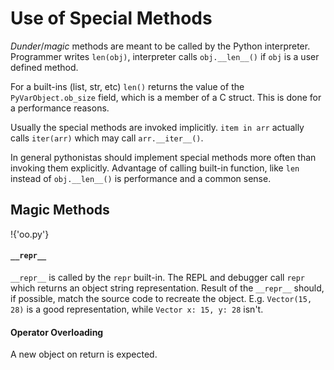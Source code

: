 # Use of Special Methods
*Dunder*/*magic* methods are meant to be called by the Python interpreter. Programmer writes `len(obj)`, interpreter calls `obj.__len__()` if `obj` is a user defined method.

For a built-ins (list, str, etc) `len()` returns the value of the `PyVarObject.ob_size` field, which is a member of a C struct. This is done for a performance reasons.

Usually the special methods are invoked implicitly. `item in arr` actually calls `iter(arr)` which may call `arr.__iter__()`.

In general pythonistas should implement special methods more often than invoking them explicitly. Advantage of calling built-in function, like `len` instead of `obj.__len__()` is performance and a common sense.

## Magic Methods
!{'oo.py'}

#### `__repr__`
`__repr__` is called by the `repr` built-in. The REPL and debugger call `repr` which returns an object string representation. Result of the `__repr__` should, if possible, match the source code to recreate the object. E.g. `Vector(15, 28)` is a good representation, while `Vector x: 15, y: 28` isn't.

#### Operator Overloading
A new object on return is expected.


